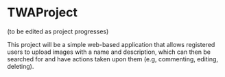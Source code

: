 # TWAProject

(to be edited as project progresses)

This project will be a simple web-based application that allows registered users to upload images with a name and description, which can then be searched for and have actions taken upon them (e.g, commenting, editing, deleting). 
